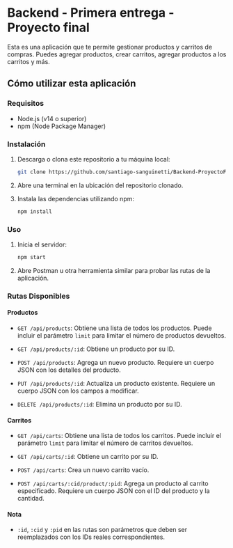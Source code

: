 # Backend - Primera entrega - Proyecto final
Esta es una aplicación que te permite gestionar productos y carritos de compras. Puedes agregar productos, crear carritos, agregar productos a los carritos y más.

## Cómo utilizar esta aplicación
### Requisitos
- Node.js (v14 o superior)
- npm (Node Package Manager)

### Instalación
1. Descarga o clona este repositorio a tu máquina local:
   ```bash
   git clone https://github.com/santiago-sanguinetti/Backend-ProyectoFinal.git
   ```
2. Abre una terminal en la ubicación del repositorio clonado.
   
3. Instala las dependencias utilizando npm:
   ```bash
   npm install
   ```

### Uso
1. Inicia el servidor:
   ```bash
   npm start
   ```
2. Abre Postman u otra herramienta similar para probar las rutas de la aplicación.

### Rutas Disponibles

#### Productos

- `GET /api/products`: Obtiene una lista de todos los productos. Puede incluir el parámetro `limit` para limitar el número de productos devueltos.

- `GET /api/products/:id`: Obtiene un producto por su ID.

- `POST /api/products`: Agrega un nuevo producto. Requiere un cuerpo JSON con los detalles del producto.

- `PUT /api/products/:id`: Actualiza un producto existente. Requiere un cuerpo JSON con los campos a modificar.

- `DELETE /api/products/:id`: Elimina un producto por su ID.

#### Carritos

- `GET /api/carts`: Obtiene una lista de todos los carritos. Puede incluir el parámetro `limit` para limitar el número de carritos devueltos.

- `GET /api/carts/:id`: Obtiene un carrito por su ID.

- `POST /api/carts`: Crea un nuevo carrito vacío.

- `POST /api/carts/:cid/product/:pid`: Agrega un producto al carrito especificado. Requiere un cuerpo JSON con el ID del producto y la cantidad.

#### Nota

- `:id`, `:cid` y `:pid` en las rutas son parámetros que deben ser reemplazados con los IDs reales correspondientes.